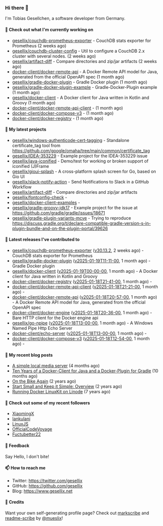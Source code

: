 ### Hi there 👋

I'm Tobias Gesellchen, a software developer from Germany.

#### 👷 Check out what I'm currently working on

- [gesellix/couchdb-prometheus-exporter](https://github.com/gesellix/couchdb-prometheus-exporter) - CouchDB stats exporter for Prometheus (2 weeks ago)
- [gesellix/couchdb-cluster-config](https://github.com/gesellix/couchdb-cluster-config) - Util to configure a CouchDB 2.x cluster with several nodes. (2 weeks ago)
- [gesellix/artifact-diff](https://github.com/gesellix/artifact-diff) - Compare directories and zip/jar artifacts (2 weeks ago)
- [docker-client/docker-remote-api](https://github.com/docker-client/docker-remote-api) - A Docker Remote API model for Java, generated from the official OpenAPI spec (1 month ago)
- [gesellix/gradle-docker-plugin](https://github.com/gesellix/gradle-docker-plugin) - Gradle Docker plugin (1 month ago)
- [gesellix/gradle-docker-plugin-example](https://github.com/gesellix/gradle-docker-plugin-example) - Gradle-Docker-Plugin example (1 month ago)
- [gesellix/docker-client](https://github.com/gesellix/docker-client) - A Docker client for Java written in Kotlin and Groovy (1 month ago)
- [docker-client/docker-remote-api-client](https://github.com/docker-client/docker-remote-api-client) -  (1 month ago)
- [docker-client/docker-compose-v3](https://github.com/docker-client/docker-compose-v3) -  (1 month ago)
- [docker-client/docker-registry](https://github.com/docker-client/docker-registry) -  (1 month ago)

#### 🌱 My latest projects

- [gesellix/windows-authenticode-cert-tagging](https://github.com/gesellix/windows-authenticode-cert-tagging) - Standalone certificate_tag tool from https://github.com/google/omaha/tree/main/common/certificate_tag
- [gesellix/IDEA-353229](https://github.com/gesellix/IDEA-353229) - Example project for the IDEA-353229 issue
- [gesellix/java-iconified](https://github.com/gesellix/java-iconified) - Demo/test for working or broken support of iconified (J)Frame
- [gesellix/gioui-splash](https://github.com/gesellix/gioui-splash) - A cross-platform splash screen for Go, based on Gio UI
- [gesellix/slack-notify-action](https://github.com/gesellix/slack-notify-action) - Send Notifications to Slack in a GitHub Workflow
- [gesellix/artifact-diff](https://github.com/gesellix/artifact-diff) - Compare directories and zip/jar artifacts
- [gesellix/fontconfig-check](https://github.com/gesellix/fontconfig-check) - 
- [gesellix/docker-client-examples](https://github.com/gesellix/docker-client-examples) - 
- [gesellix/gradle-groovy-jdk17](https://github.com/gesellix/gradle-groovy-jdk17) - Example project for the issue at https://github.com/gradle/gradle/issues/18671
- [gesellix/gradle-plugin-variants-mcve](https://github.com/gesellix/gradle-plugin-variants-mcve) - Trying to reproduce https://discuss.gradle.org/t/declare-compatible-gradle-version-s-in-plugin-bundle-and-on-the-plugin-portal/39626

#### 🔭 Latest releases I've contributed to

- [gesellix/couchdb-prometheus-exporter](https://github.com/gesellix/couchdb-prometheus-exporter) ([v30.13.2](https://github.com/gesellix/couchdb-prometheus-exporter/releases/tag/v30.13.2), 2 weeks ago) - CouchDB stats exporter for Prometheus
- [gesellix/gradle-docker-plugin](https://github.com/gesellix/gradle-docker-plugin) ([v2025-01-19T11-11-00](https://github.com/gesellix/gradle-docker-plugin/releases/tag/v2025-01-19T11-11-00), 1 month ago) - Gradle Docker plugin
- [gesellix/docker-client](https://github.com/gesellix/docker-client) ([v2025-01-19T00-00-00](https://github.com/gesellix/docker-client/releases/tag/v2025-01-19T00-00-00), 1 month ago) - A Docker client for Java written in Kotlin and Groovy
- [docker-client/docker-registry](https://github.com/docker-client/docker-registry) ([v2025-01-18T21-41-00](https://github.com/docker-client/docker-registry/releases/tag/v2025-01-18T21-41-00), 1 month ago) - 
- [docker-client/docker-remote-api-client](https://github.com/docker-client/docker-remote-api-client) ([v2025-01-18T21-21-00](https://github.com/docker-client/docker-remote-api-client/releases/tag/v2025-01-18T21-21-00), 1 month ago) - 
- [docker-client/docker-remote-api](https://github.com/docker-client/docker-remote-api) ([v2025-01-18T20-57-00](https://github.com/docker-client/docker-remote-api/releases/tag/v2025-01-18T20-57-00), 1 month ago) - A Docker Remote API model for Java, generated from the official OpenAPI spec
- [docker-client/docker-engine](https://github.com/docker-client/docker-engine) ([v2025-01-18T20-36-00](https://github.com/docker-client/docker-engine/releases/tag/v2025-01-18T20-36-00), 1 month ago) - Bare HTTP client for the Docker engine api
- [gesellix/go-npipe](https://github.com/gesellix/go-npipe) ([v2025-01-18T13-00-00](https://github.com/gesellix/go-npipe/releases/tag/v2025-01-18T13-00-00), 1 month ago) - A Windows Named Pipe Http Echo Server
- [docker-client/echo-server](https://github.com/docker-client/echo-server) ([v2025-01-18T13-00-00](https://github.com/docker-client/echo-server/releases/tag/v2025-01-18T13-00-00), 1 month ago) - 
- [docker-client/docker-compose-v3](https://github.com/docker-client/docker-compose-v3) ([v2025-01-18T12-54-00](https://github.com/docker-client/docker-compose-v3/releases/tag/v2025-01-18T12-54-00), 1 month ago) - 

#### 📜 My recent blog posts

- [A simple local media server](https://www.gesellix.net/posts/a-simple-local-media-server/) (4 months ago)
- [Ten Years of a Docker-Client for Java and a Docker-Plugin for Gradle](https://www.gesellix.net/posts/ten-years-docker-client-and-gradle-plugin/) (10 months ago)
- [On the Bike Again](https://www.gesellix.net/posts/on-the-bike-again/) (2 years ago)
- [Start Small and Keep it Simple: Overview](https://www.gesellix.net/posts/start-small-keep-it-simple--overview/) (2 years ago)
- [Running Docker LinuxKit on Linode](https://www.gesellix.net/posts/running-docker-linuxkit-on-linode/) (7 years ago)



#### 👯 Check out some of my recent followers

- [XiaomingX](https://github.com/XiaomingX)
- [Iankulani](https://github.com/Iankulani)
- [LinuxJS](https://github.com/LinuxJS)
- [OfficialCodeVoyage](https://github.com/OfficialCodeVoyage)
- [Fuctubetter22](https://github.com/Fuctubetter22)

#### 💬 Feedback

Say Hello, I don't bite!

#### 📫 How to reach me

- Twitter: https://twitter.com/gesellix
- GitHub: https://github.com/gesellix
- Blog: https://www.gesellix.net

#### 🙇 Credits

Want your own self-generating profile page? Check out [markscribe](https://github.com/muesli/markscribe)
and [readme-scribe](https://github.com/muesli/readme-scribe) by [@mueslix](https://twitter.com/mueslix)!
